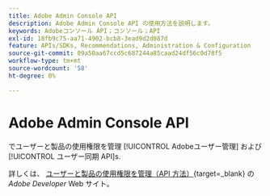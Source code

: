```yaml
---
title: Adobe Admin Console API
description: Adobe Admin Console API の使用方法を説明します。
keywords: Adobeコンソール API；コンソール；API
exl-id: 18fb9c75-aa71-4902-bcb8-3ead9d2d087d
feature: APIs/SDKs, Recommendations, Administration & Configuration
source-git-commit: 09a50aa67ccd5c687244a85caad24df56c0d78f5
workflow-type: tm+mt
source-wordcount: '58'
ht-degree: 0%

---
```


# Adobe Admin Console API

でユーザーと製品の使用権限を管理 [!UICONTROL Adobeユーザー管理] および [!UICONTROL ユーザー同期 API]s.

詳しくは、 [ユーザーと製品の使用権限を管理（API 方法）](https://developer.adobe.com/umapi/){target=_blank} の *Adobe Developer* Web サイト。

